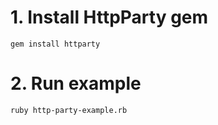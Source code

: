 # 1. Install HttpParty gem
```
gem install httparty
```

# 2. Run example
```
ruby http-party-example.rb
```
